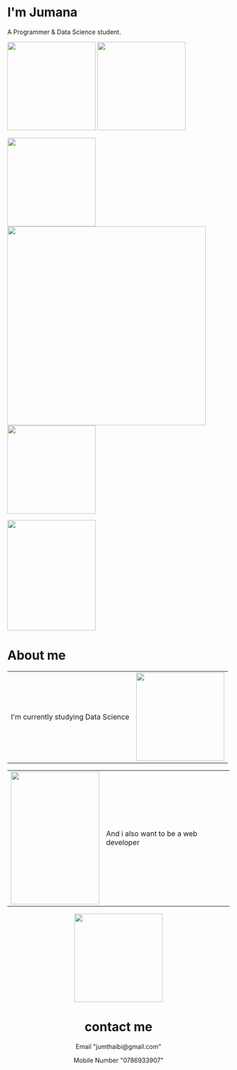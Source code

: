 <!DOCTYPE html>
<html lang="en">
<head>
    <meta charset="UTF-8">
    <title>Jumana</title>
    <link rel="stylesheet" href="style.css">
    <link rel="icon" href="favicon (1).ico">
    <link rel="stylesheet" href="https://fonts.googleapis.com/css?family=Sofia">
    <link rel="preconnect" href="https://fonts.googleapis.com">
    <link rel="preconnect" href="https://fonts.gstatic.com" crossorigin>
    <link href="https://fonts.googleapis.com/css2?family=Sacramento&display=swap" rel="stylesheet">
</head>
<body>
<div class="first">
    <h1 class="sacramento-regular">I'm Jumana</h1>
    <p>A Programmer & Data Science student.</p>
    <p class="first">
        <img class="img4" src="C:\Users\MAC\Desktop\web development\images\sun.png" width="200" height="200">
        <img class="img2" src="C:\Users\MAC\Desktop\web development\images\sun flower.png" width="200" height="200">
    </p>
    <p>
        <img class="img1" src="C:\Users\MAC\Desktop\web development\images\white flower.png" width="200" height="200">
        <img class="img3" src="C:\Users\MAC\Desktop\web development\images\blond girl.png" alt="" width="450" height="450">
        <img class="img5" src="C:\Users\MAC\Desktop\web development\images\bee.png" width="200" height="200">
    </p>
</div>
<div class="second">
    <img class="img6" src="C:\Users\MAC\Desktop\web development\images\princess.png" width="200" height="250">
<h1 class="other-h">About me</h1>
<center>
<table>
    <tr><td><p class="one">I'm currently studying Data Science </p></td><td><img src="C:\Users\MAC\Desktop\web development\images\statistics-unscreen.gif" width="200" height="200"></td></tr>
</table>
<table>
    <tr><td><img src="C:\Users\MAC\Desktop\web development\images\comp doodle.png" width="200" height="300"></td>
        <td><p class="one">And i also want to be a web developer</p></td></tr>
</table>
</center>
</div>
<div class="third">
    <center> <img class="img9" src="C:\Users\MAC\Desktop\web development\images\phone-unscreen.gif" width="200" height="200">
    </center>
<center >
   <h1 class="two">contact me</h1>
   <p class="alumni-sans-pinstripe-regular">Email	"jumthaibi@gmail.com"</p>
   <p class="alumni-sans-pinstripe-regular">Mobile Number	"0786933907"</p>
</center>
</div>
</body>
</html>
